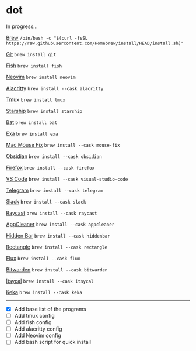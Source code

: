 # dot

In progress...

[Brew](https://brew.sh/)
`/bin/bash -c "$(curl -fsSL https://raw.githubusercontent.com/Homebrew/install/HEAD/install.sh)"`

[Git](https://git-scm.com)
`brew install git`

[Fish](https://fishshell.com)
`brew install fish`

[Neovim](https://neovim.io/)
`brew install neovim`

[Alacritty](https://github.com/alacritty/alacritty/)
`brew install --cask alacritty`

[Tmux](https://tmux.github.io/)
`brew install tmux`

[Starship](https://starship.rs)
`brew install starship`

[Bat](https://github.com/sharkdp/bat)
`brew install bat`

[Exa](https://the.exa.website)
`brew install exa`

[Mac Mouse Fix](https://github.com/noah-nuebling/mac-mouse-fix) 
`brew install --cask mouse-fix`

[Obsidian](https://obsidian.md/)
`brew install --cask obsidian`

[Firefox](https://www.mozilla.org/firefox/)
`brew install --cask firefox`

[VS Code](https://code.visualstudio.com/)
`brew install --cask visual-studio-code`

[Telegram](https://macos.telegram.org/)
`brew install --cask telegram`

[Slack](https://slack.com/)
`brew install --cask slack`

[Raycast](https://raycast.app/)
`brew install --cask raycast`

[AppCleaner](https://freemacsoft.net/appcleaner/)
`brew install --cask appcleaner`

[Hidden Bar](https://github.com/dwarvesf/hidden/)
`brew install --cask hiddenbar`

[Rectangle](https://rectangleapp.com/)
`brew install --cask rectangle`

[Flux](https://justgetflux.com/)
`brew install --cask flux`

[Bitwarden](https://bitwarden.com/)
`brew install --cask bitwarden`

[Itsycal](https://www.mowglii.com/itsycal/)
`brew install --cask itsycal`

[Keka](https://www.keka.io/)
`brew install --cask keka`
___
- [x] Add base list of the programs
- [ ] Add tmux config
- [ ] Add fish config
- [ ] Add alacritty config
- [ ] Add Neovim config
- [ ] Add bash script for quick install